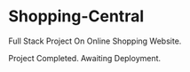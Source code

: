 # Shopping-Central

Full Stack Project On Online Shopping Website.

Project Completed. Awaiting Deployment.
